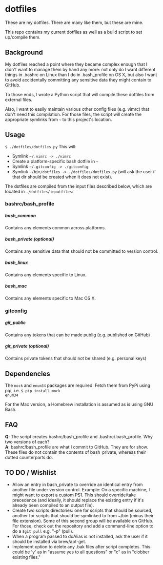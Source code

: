 # dotfiles
These are my dotfiles. There are many like them, but these are mine.

This repo contains my current dotfiles as well as a build script to set up/compile them.

## Background
My dotfiles reached a point where they became complex enough that I didn't want to manage them by hand any more: not only do I want different things in .bashrc on Linux than I do in .bash_profile on OS X, but also I want to avoid accidentally committing any sensitive data they might contain to GitHub.

To those ends, I wrote a Python script that will compile these dotfiles from external files.

Also, I want to easily maintain various other config files (e.g. vimrc) that don't need this compilation. For those files, the script will create the appropriate symlinks from <code>~</code> to this project's location.

## Usage
<code>$ ./dotfiles/dotfiles.py</code>
This will:
* Symlink <code>~/.vimrc -> ./vimrc</code>
* Create a platform-specific bash dotfile in <code>~</code>
* Symlink <code>~/.gitconfig -> ./gitconfig</code>
* Symlink <code>~/bin/dotfiles -> ./dotfiles/dotfiles.py</code> (will ask the user if that dir should be created when it does not exist).

The dotfiles are compiled from the input files described below, which are located in <code>./dotfiles/inputfiles</code>:

### bashrc/bash_profile

##### bash_common
Contains any elements common across platforms.

##### bash_private (optional)
Contains any sensitive data that should not be committed to version control.

##### bash_linux
Contains any elements specific to Linux.

##### bash_mac
Contains any elements specific to Mac OS X.

### gitconfig

##### git_public
Contains any tokens that can be made publig (e.g. published on GitHub)

##### git_private (optional)
Contains private tokens that should not be shared (e.g. personal keys)

## Dependencies
The <code>mock</code> and <code>enum34</code> packages are required. Fetch them from PyPi using pip, i.e. <code>$ pip install mock enum34</code>

For the Mac version, a Homebrew installation is assumed as is using GNU Bash.

## FAQ
**Q**: The script creates bashrc/bash_profile and .bashrc/.bash_profile. Why two versions of each?  
**A**: bashrc/bash_profile are what I commit to GitHub. They are for show. These files do not contain the contents of bash_private, whereas their dotted counterparts do.

## TO DO / Wishlist
- Allow an entry in bash_private to override an identical entry from another file under version control. Example: On a specific machine, I might want to export a custom PS1. This should override/take precedence (and ideally, it should replace the existing entry if it's already been compiled to an output file).
- Create two scripts directories: one for scripts that should be sourced, another for scripts that should be symlinked to from ~/bin (minus their file extension). Some of this second group will be available on GitHub. For those, check out the repository and add a command-line option to do a <code>$git pull</code> e.g. "-p" (pull).
- When a program passed to doAlias is not installed, ask the user if it should be installed via brew/apt-get.
- Implement option to delete any .bak files after script completes. This could be 'y' as in "assume yes to all questions" or "c" as in "clobber existing files."
